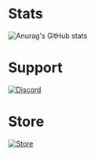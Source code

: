 # Stats
![Anurag's GitHub stats](https://github-readme-stats.vercel.app/api?username=najeetpie&show_icons=true&theme=radical&title_color=43ea80&text_color=43ea80&icon_color=43ea80&bg_color=0d1117)

# Support
<a href='https://discord.gg/nass'>![Discord](https://discordapp.com/api/guilds/1088294968541589546/widget.png?style=banner3)</a>

# Store
<a href='https://store.nass.dev'>![Store](https://r2.fivemanage.com/AD7ScnQfPAVUbetkzcjeA/banner(1).jpg)</a>
